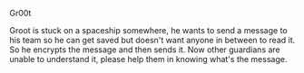 Gr00t

Groot is stuck on a spaceship somewhere, he wants to send a message to his team so he can get saved but doesn't want anyone in between to read it. So he encrypts the message and then sends it. Now other guardians are unable to understand it, please help them in knowing what's the message.

